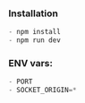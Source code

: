 ### Installation
```python
- npm install
- npm run dev
```

### ENV vars:
```python
- PORT
- SOCKET_ORIGIN=*
```